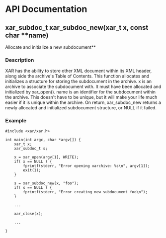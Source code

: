 # API Documentation #

## xar\_subdoc\_t xar\_subdoc\_new(xar\_t x, const char **name) ##
Allocate and initialize a new subdocument**

### Description ###
XAR has the ability to store other XML document within its XML header, along side the archive's Table of Contents. This function allocates and initializes a structure for storing the subdocument in the archive. x is an archive to associate the subdocument with. It must have been allocated and initialized by xar\_open(). name is an identifier for the subdocument within the archive. This doesn't have to be unique, but it will make your life much easier if it is unique within the archive. On return, xar\_subdoc\_new returns a newly allocated and initialized subdocument structure, or NULL if it failed.

### Example ###
```
#include <xar/xar.h>

int main(int argc, char *argv[]) {
	xar_t x;
	xar_subdoc_t s;

	x = xar_open(argv[1], WRITE);
	if( x == NULL ) {
		fprintf(stderr, "Error opening xarchive: %s\n", argv[1]);
		exit(1);
	}

	s = xar_subdoc_new(x, "foo");
	if( s == NULL ) {
		fprintf(stderr, "Error creating new subdocument foo\n");
	}

	...

	xar_close(x);
	
	...

}
```